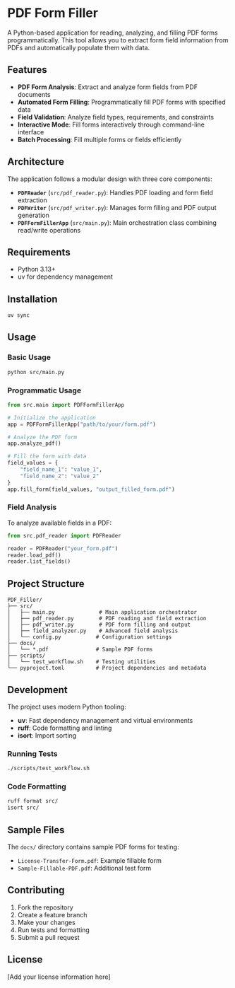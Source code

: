 # PDF Form Filler

A Python-based application for reading, analyzing, and filling PDF forms programmatically. This tool allows you to extract form field information from PDFs and automatically populate them with data.

## Features

- **PDF Form Analysis**: Extract and analyze form fields from PDF documents
- **Automated Form Filling**: Programmatically fill PDF forms with specified data
- **Field Validation**: Analyze field types, requirements, and constraints
- **Interactive Mode**: Fill forms interactively through command-line interface
- **Batch Processing**: Fill multiple forms or fields efficiently

## Architecture

The application follows a modular design with three core components:

- **`PDFReader`** (`src/pdf_reader.py`): Handles PDF loading and form field extraction
- **`PDFWriter`** (`src/pdf_writer.py`): Manages form filling and PDF output generation
- **`PDFFormFillerApp`** (`src/main.py`): Main orchestration class combining read/write operations

## Requirements

- Python 3.13+
- uv for dependency management

## Installation

```bash
uv sync
```

## Usage

### Basic Usage

```bash
python src/main.py
```

### Programmatic Usage

```python
from src.main import PDFFormFillerApp

# Initialize the application
app = PDFFormFillerApp("path/to/your/form.pdf")

# Analyze the PDF form
app.analyze_pdf()

# Fill the form with data
field_values = {
    "field_name_1": "value_1",
    "field_name_2": "value_2"
}
app.fill_form(field_values, "output_filled_form.pdf")
```

### Field Analysis

To analyze available fields in a PDF:

```python
from src.pdf_reader import PDFReader

reader = PDFReader("your_form.pdf")
reader.load_pdf()
reader.list_fields()
```

## Project Structure

```
PDF_Filler/
├── src/
│   ├── main.py              # Main application orchestrator
│   ├── pdf_reader.py        # PDF reading and field extraction
│   ├── pdf_writer.py        # PDF form filling and output
│   ├── field_analyzer.py    # Advanced field analysis
│   └── config.py           # Configuration settings
├── docs/
│   └── *.pdf               # Sample PDF forms
├── scripts/
│   └── test_workflow.sh    # Testing utilities
└── pyproject.toml          # Project dependencies and metadata
```

## Development

The project uses modern Python tooling:

- **uv**: Fast dependency management and virtual environments
- **ruff**: Code formatting and linting
- **isort**: Import sorting

### Running Tests

```bash
./scripts/test_workflow.sh
```

### Code Formatting

```bash
ruff format src/
isort src/
```

## Sample Files

The `docs/` directory contains sample PDF forms for testing:
- `License-Transfer-Form.pdf`: Example fillable form
- `Sample-Fillable-PDF.pdf`: Additional test form

## Contributing

1. Fork the repository
2. Create a feature branch
3. Make your changes
4. Run tests and formatting
5. Submit a pull request

## License

[Add your license information here]
